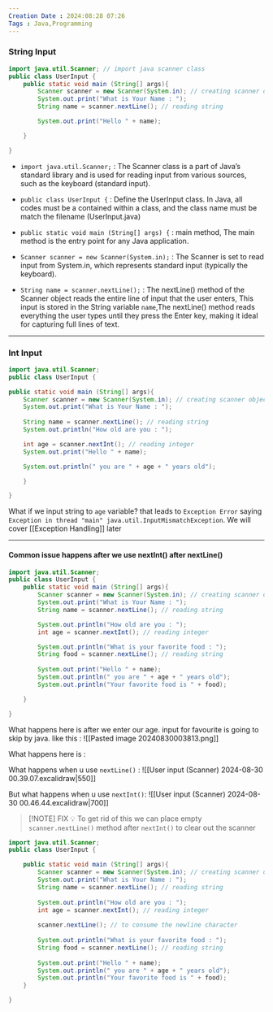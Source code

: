 ```yaml
---
Creation Date : 2024:08:28 07:26
Tags : Java,Programming
---
```


### String Input

```java
import java.util.Scanner; // import java scanner class
public class UserInput {
	public static void main (String[] args){
		Scanner scanner = new Scanner(System.in); // creating scanner object
		System.out.print("What is Your Name : ");
		String name = scanner.nextLine(); // reading string

		System.out.print("Hello " + name);

	}

}
```

- `import java.util.Scanner;` : The Scanner class is a part of Java’s standard library and is used for reading input from various sources, such as the keyboard (standard input).

- `public class UserInput {` : Define the UserInput class. In Java, all codes must be a contained within a class, and the class name must be match the filename (UserInput.java)

- `public static void main (String[] args) {` : main method, The main method is the entry point for any Java application.

- `Scanner scanner = new Scanner(System.in);` : The Scanner is set to read input from System.in, which represents standard input (typically the keyboard).

- `String name = scanner.nextLine();` : The nextLine() method of the Scanner object reads the entire line of input that the user enters, This input is stored in the String variable `name`,The nextLine() method reads everything the user types until they press the Enter key, making it ideal for capturing full lines of text.
---

### Int Input

```java
import java.util.Scanner;
public class UserInput {

public static void main (String[] args){
	Scanner scanner = new Scanner(System.in); // creating scanner object
	System.out.print("What is Your Name : ");
	
	String name = scanner.nextLine(); // reading string
	System.out.println("How old are you : ");

	int age = scanner.nextInt(); // reading integer
	System.out.print("Hello " + name);

	System.out.println(" you are " + age + " years old");

	}

}
```

What if we input string to `age` variable? that leads to `Exception Error` saying `Exception in thread "main" java.util.InputMismatchException`. We will cover [[Exception Handling]] later

---

#### Common issue happens after we use nextInt() after nextLine()
```java
import java.util.Scanner;
public class UserInput {
	public static void main (String[] args){
		Scanner scanner = new Scanner(System.in); // creating scanner object
		System.out.print("What is Your Name : ");
		String name = scanner.nextLine(); // reading string

		System.out.println("How old are you : ");
		int age = scanner.nextInt(); // reading integer

		System.out.println("What is your favorite food : ");
		String food = scanner.nextLine(); // reading string
		
		System.out.print("Hello " + name);
		System.out.println(" you are " + age + " years old");
		System.out.println("Your favorite food is " + food);

	}

}
```

What happens here is after we enter our age. input for favourite is going to skip by java. like this :
![[Pasted image 20240830003813.png]]

What happens here is : 

What happens when u use `nextLine()` : 
![[User input (Scanner) 2024-08-30 00.39.07.excalidraw|550]]

But what happens when u use `nextInt()`:
![[User input (Scanner) 2024-08-30 00.46.44.excalidraw|700]]


> [!NOTE] FIX 💡
> To get rid of this we can place empty `scanner.nextLine()` method after `nextInt()` to clear out the scanner 

```java
import java.util.Scanner;
public class UserInput {

	public static void main (String[] args){
		Scanner scanner = new Scanner(System.in); // creating scanner object
		System.out.print("What is Your Name : ");
		String name = scanner.nextLine(); // reading string
		
		System.out.println("How old are you : ");
		int age = scanner.nextInt(); // reading integer
		
		scanner.nextLine(); // to consume the newline character
		
		System.out.println("What is your favorite food : ");
		String food = scanner.nextLine(); // reading string 
		
		System.out.print("Hello " + name);
		System.out.println(" you are " + age + " years old");
		System.out.println("Your favorite food is " + food);
	}

}
```